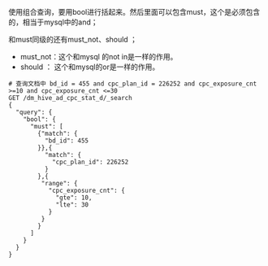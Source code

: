 

使用组合查询，要用bool进行括起来。然后里面可以包含must，这个是必须包含的，相当于mysql中的and；

和must同级的还有must_not、should ；
 * must_not：这个和mysql 的not in是一样的作用。
 * should ： 这个和mysql的or是一样的作用。
```shell
# 查询文档中 bd_id = 455 and cpc_plan_id = 226252 and cpc_exposure_cnt >=10 and cpc_exposure_cnt <=30
GET /dm_hive_ad_cpc_stat_d/_search
{
  "query": {
    "bool": {
      "must": [
        {"match": {
          "bd_id": 455
        }},{
          "match": {
            "cpc_plan_id": 226252
          }
        },{
         "range": {
           "cpc_exposure_cnt": {
             "gte": 10,
             "lte": 30
           }
         }
        }
      ]
    }
  }
}
```